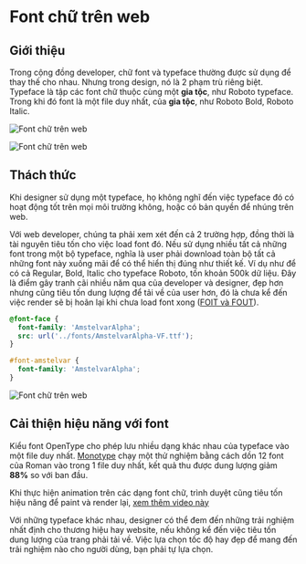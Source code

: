 # Font chữ trên web

## Giới thiệu

Trong cộng đồng developer, chữ font và typeface thường được sử dụng để thay thế cho nhau. Nhưng trong design, nó là 2 phạm trù riêng biệt. Typeface là tập các font chữ thuộc cùng một **gia tộc**, như Roboto typeface. Trong khi đó font là một file duy nhất, của **gia tộc**, như Roboto Bold, Roboto Italic.

![Font chữ trên web](https://developers.google.com/web/fundamentals/design-and-ux/typography/variable-fonts/images/robot-specimen.png)

![Font chữ trên web](https://developers.google.com/web/fundamentals/design-and-ux/typography/variable-fonts/images/roboto-family.png)

## Thách thức

Khi designer sử dụng một typeface, họ không nghĩ đến việc typeface đó có hoạt động tốt trên mọi môi trường không, hoặc có bản quyền để nhúng trên web.

Với web developer, chúng ta phải xem xét đến cả 2 trường hợp, đồng thời là tài nguyên tiêu tốn cho việc load font đó. Nếu sử dụng nhiều tất cả những font trong một bộ typeface, nghĩa là user phải download toàn bộ tất cả những font này xuống mãi để có thể hiển thị đúng như thiết kế. Ví dụ như để có cả Regular, Bold, Italic cho typeface Roboto, tốn khoản 500k dữ liệu. Đây là điểm gây tranh cãi nhiều năm qua của developer và designer, đẹp hơn nhưng cũng tiêu tốn dung lượng để tải về của user hơn, đó là chưa kể đến việc render sẽ bị hoãn lại khi chưa load font xong ([FOIT và FOUT](https://www.zachleat.com/web/fout-vs-foit/)).

```css
@font-face {
  font-family: 'AmstelvarAlpha';
  src: url('../fonts/AmstelvarAlpha-VF.ttf');
}

#font-amstelvar {
  font-family: 'AmstelvarAlpha';
}
```

![Font chữ trên web](https://developers.google.com/web/fundamentals/design-and-ux/typography/variable-fonts/images/gingham-weight-e.gif)

## Cải thiện hiệu năng với font

Kiểu font OpenType cho phép lưu nhiều dạng khác nhau của typeface vào một file duy nhất. [Monotype](https://goo.gl/9gonHT) chạy một thử nghiệm bằng cách dồn 12 font của Roman vào trong 1 file duy nhất, kết quả thu được dung lượng giảm **88%** so với ban đầu.

Khi thực hiện animation trên các dạng font chữ, trình duyệt cũng tiêu tốn hiệu năng để paint và render lại, [xem thêm video này](https://www.youtube.com/watch?v=B42rUMdcB7c)

Với những typeface khác nhau, designer có thể đem đến những trải nghiệm nhất định cho thương hiệu hay website, nếu không kể đến việc tiêu tốn dung lượng của trang phải tải về. Việc lựa chọn tốc độ hay đẹp để mang đến trải nghiệm nào cho người dùng, bạn phải tự lựa chọn.

